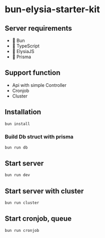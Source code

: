 # bun-elysia-starter-kit

## Server requirements

- 🥟 Bun
- 👮 TypeScript
- 🦊 ElysiaJS
- 🧰 Prisma

## Support function

- Api with simple Controller
- Cronjob
- Cluster

## Installation

```sh
bun install
```

### Build Db struct with prisma

```sh
bun run db
```

## Start server

```sh
bun run dev 
```

## Start server with cluster

```sh
bun run cluster 
```

## Start cronjob, queue

```sh
bun run cronjob 
```
